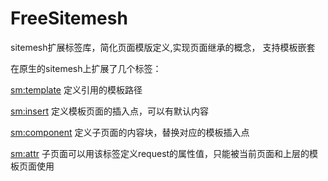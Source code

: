 FreeSitemesh
============

sitemesh扩展标签库，简化页面模版定义,实现页面继承的概念， 支持模板嵌套

在原生的sitemesh上扩展了几个标签：

  <sm:template> 定义引用的模板路径
  
  <sm:insert> 定义模板页面的插入点，可以有默认内容
  
  <sm:component> 定义子页面的内容块，替换对应的模板插入点
  
  <sm:attr> 子页面可以用该标签定义request的属性值，只能被当前页面和上层的模板页面使用






